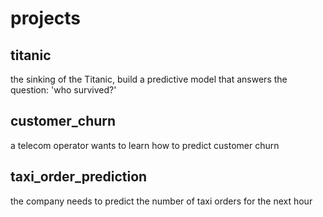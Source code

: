 # projects

## titanic
the sinking of the Titanic, build a predictive model that answers the question: 'who survived?'

## customer_churn
a telecom operator wants to learn how to predict customer churn

## taxi_order_prediction
the company needs to predict the number of taxi orders for the next hour

